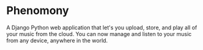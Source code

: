 # Phenomony
A Django Python web application that let's you upload, store, and play all of your music from the cloud. You can now manage and listen to your music from any device, anywhere in the world.
